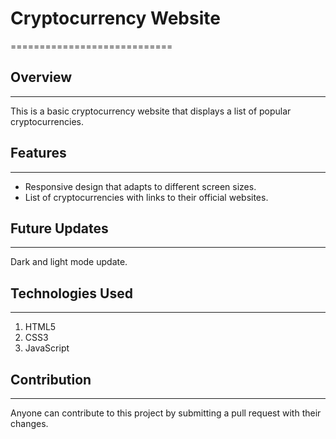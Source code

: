 # Cryptocurrency Website
============================

## Overview
-----------
This is a basic cryptocurrency website that displays a list of popular cryptocurrencies.

## Features
------------
* Responsive design that adapts to different screen sizes.
* List of cryptocurrencies with links to their official websites.

## Future Updates
-------------------
Dark and light mode update.

## Technologies Used
--------------------
1. HTML5
2. CSS3
3. JavaScript

## Contribution
-----------------
Anyone can contribute to this project by submitting a pull request with their changes.
